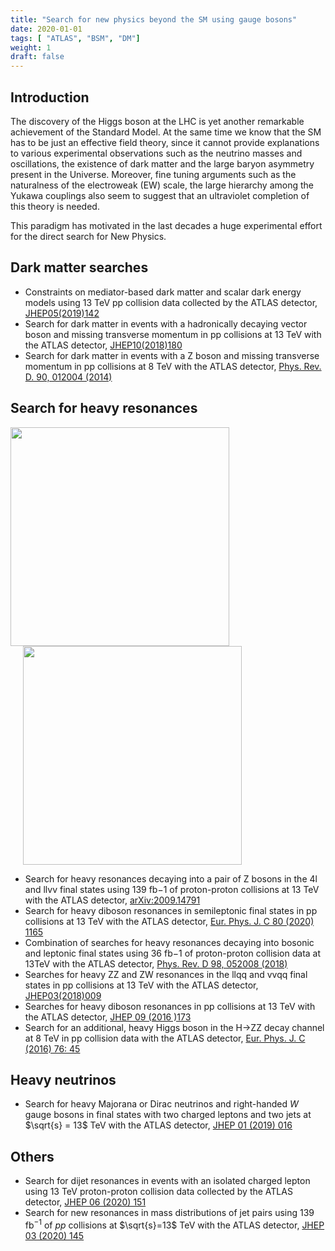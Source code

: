 ```yaml
---
title: "Search for new physics beyond the SM using gauge bosons"
date: 2020-01-01
tags: [ "ATLAS", "BSM", "DM"]
weight: 1
draft: false
---
```


## Introduction

The discovery of the Higgs boson at the LHC is yet another remarkable achievement of the Standard Model.
At the same time we know that the SM has to be just an effective field theory, since it cannot provide explanations to various experimental observations
such as the neutrino masses and oscillations, the existence of dark matter and the
large baryon asymmetry present in the Universe. Moreover, fine tuning arguments such as the
naturalness of the electroweak (EW) scale, the large hierarchy among the Yukawa couplings
also seem to suggest that an ultraviolet completion of this theory is needed.

This paradigm has motivated in the last decades a huge experimental effort for the direct search for New Physics.

## Dark matter searches

* Constraints on mediator-based dark matter and scalar dark energy models using 13 TeV pp collision data collected by the ATLAS detector, [JHEP05(2019)142](https://doi.org/10.1007/JHEP05(2019)142)
* Search for dark matter in events with a hadronically decaying vector boson and missing transverse momentum in pp collisions at 13 TeV with the ATLAS detector, [JHEP10(2018)180](https://doi.org/10.1007/JHEP10(2018)180)
* Search for dark matter in events with a Z boson and missing transverse momentum in pp collisions at 8 TeV with the ATLAS detector, [Phys. Rev. D. 90, 012004 (2014)](http://dx.doi.org/10.1103/PhysRevD.90.012004)

## Search for heavy resonances

<a href=https://atlas.web.cern.ch/Atlas/GROUPS/PHYSICS/PAPERS/HDBS-2018-10/fig_13a.png>
<img style="float: left;" height=350; src="VVres_HDBS-2018-10_DY_W.png"; style="vertical-align:middle;margin:0px 20px">
</a>
<a href=https://atlas.web.cern.ch/Atlas/GROUPS/PHYSICS/PAPERS/HDBS-2018-10/fig_13b.png>
<img height=350; src="VVres_HDBS-2018-10_DY_W.png"; style="vertical-align:middle;margin:0px 20px">
</a>


* Search for heavy resonances decaying into a pair of Z bosons in the 4l and llvv final states using 139 fb−1 of proton-proton collisions at 13 TeV with the ATLAS detector, [arXiv:2009.14791](https://arxiv.org/abs/2009.14791)
* Search for heavy diboson resonances in semileptonic final states in pp collisions at 13 TeV with the ATLAS detector, [Eur. Phys. J. C 80 (2020) 1165](https://doi.org/10.1007/JHEP10(2020)061)
* Combination of searches for heavy resonances decaying into bosonic and leptonic final states using 36 fb−1 of proton-proton collision data at 13TeV with the ATLAS detector, [Phys. Rev. D 98, 052008 (2018)](https://doi.org/10.1103/PhysRevD.98.052008)
* Searches for heavy ZZ and ZW resonances in the llqq and vvqq final states in pp collisions at 13 TeV with the ATLAS detector, [JHEP03(2018)009](https://doi.org/10.1007/JHEP03(2018)009)
* Searches for heavy diboson resonances in pp collisions at 13 TeV with the ATLAS detector, [JHEP 09 (2016 )173](https://doi.org/10.1007/JHEP09(2016)173)
* Search for an additional, heavy Higgs boson in the H→ZZ decay channel at 8 TeV  in pp collision data with the ATLAS detector, [Eur. Phys. J. C (2016) 76: 45](https://doi.org/10.1140/epjc/s10052-015-3820-z)

## Heavy neutrinos

* Search for heavy Majorana or Dirac neutrinos and right-handed $W$ gauge bosons in final states with two charged leptons and two jets at $\sqrt{s} = 13$ TeV with the ATLAS detector, [JHEP 01 (2019) 016](https://doi.org/10.1007/JHEP01(2019)016)


## Others

* Search for dijet resonances in events with an isolated charged lepton using 13 TeV proton-proton collision data collected by the ATLAS detector, [JHEP 06 (2020) 151](https://doi.org/10.1007/JHEP06(2020)151)
* Search for new resonances in mass distributions of jet pairs using 139 fb$^{-1}$ of $pp$ collisions at $\sqrt{s}=13$ TeV with the ATLAS detector, [JHEP 03 (2020) 145](https://doi.org/10.1007/JHEP03(2020)145)
